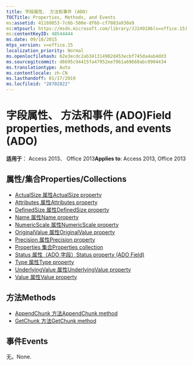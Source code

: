 ```yaml
---
title: 字段属性、 方法和事件 (ADO)
TOCTitle: Properties, Methods, and Events
ms:assetid: 41169853-7c6b-500e-df6b-cf7083a930a9
ms:mtpsurl: https://msdn.microsoft.com/library/JJ249186(v=office.15)
ms:contentKeyID: 48544444
ms.date: 09/18/2015
mtps_version: v=office.15
localization_priority: Normal
ms.openlocfilehash: 62e3ecdc2ab341314902d453ecbf745da4ab4dd3
ms.sourcegitcommit: d6695c94415fa47952ee7961a69660abc0904434
ms.translationtype: Auto
ms.contentlocale: zh-CN
ms.lasthandoff: 01/17/2019
ms.locfileid: "28702822"
---
```

# <a name="field-properties-methods-and-events-ado"></a><span data-ttu-id="eb449-102">字段属性、 方法和事件 (ADO)</span><span class="sxs-lookup"><span data-stu-id="eb449-102">Field properties, methods, and events (ADO)</span></span>

<span data-ttu-id="eb449-103">**适用于**： Access 2013、 Office 2013</span><span class="sxs-lookup"><span data-stu-id="eb449-103">**Applies to**: Access 2013, Office 2013</span></span>

## <a name="propertiescollections"></a><span data-ttu-id="eb449-104">属性/集合</span><span class="sxs-lookup"><span data-stu-id="eb449-104">Properties/Collections</span></span>

- [<span data-ttu-id="eb449-105">ActualSize 属性</span><span class="sxs-lookup"><span data-stu-id="eb449-105">ActualSize property</span></span>](actualsize-property-ado.md)
- [<span data-ttu-id="eb449-106">Attributes 属性</span><span class="sxs-lookup"><span data-stu-id="eb449-106">Attributes property</span></span>](attributes-property-ado.md)
- [<span data-ttu-id="eb449-107">DefinedSize 属性</span><span class="sxs-lookup"><span data-stu-id="eb449-107">DefinedSize property</span></span>](definedsize-property-ado.md)
- [<span data-ttu-id="eb449-108">Name 属性</span><span class="sxs-lookup"><span data-stu-id="eb449-108">Name property</span></span>](name-property-ado.md)
- [<span data-ttu-id="eb449-109">NumericScale 属性</span><span class="sxs-lookup"><span data-stu-id="eb449-109">NumericScale property</span></span>](numericscale-property-ado.md)
- [<span data-ttu-id="eb449-110">OriginalValue 属性</span><span class="sxs-lookup"><span data-stu-id="eb449-110">OriginalValue property</span></span>](originalvalue-property-ado.md)
- [<span data-ttu-id="eb449-111">Precision 属性</span><span class="sxs-lookup"><span data-stu-id="eb449-111">Precision property</span></span>](precision-property-ado.md)
- [<span data-ttu-id="eb449-112">Properties 集合</span><span class="sxs-lookup"><span data-stu-id="eb449-112">Properties collection</span></span>](properties-collection-ado.md)
- [<span data-ttu-id="eb449-113">Status 属性（ADO 字段）</span><span class="sxs-lookup"><span data-stu-id="eb449-113">Status property (ADO Field)</span></span>](status-property-ado-field.md)
- [<span data-ttu-id="eb449-114">Type 属性</span><span class="sxs-lookup"><span data-stu-id="eb449-114">Type property</span></span>](type-property-ado.md)
- [<span data-ttu-id="eb449-115">UnderlyingValue 属性</span><span class="sxs-lookup"><span data-stu-id="eb449-115">UnderlyingValue property</span></span>](underlyingvalue-property-ado.md)
- [<span data-ttu-id="eb449-116">Value 属性</span><span class="sxs-lookup"><span data-stu-id="eb449-116">Value property</span></span>](value-property-ado.md)


## <a name="methods"></a><span data-ttu-id="eb449-117">方法</span><span class="sxs-lookup"><span data-stu-id="eb449-117">Methods</span></span>

- [<span data-ttu-id="eb449-118">AppendChunk 方法</span><span class="sxs-lookup"><span data-stu-id="eb449-118">AppendChunk method</span></span>](appendchunk-method-ado.md)
- [<span data-ttu-id="eb449-119">GetChunk 方法</span><span class="sxs-lookup"><span data-stu-id="eb449-119">GetChunk method</span></span>](getchunk-method-ado.md)

## <a name="events"></a><span data-ttu-id="eb449-120">事件</span><span class="sxs-lookup"><span data-stu-id="eb449-120">Events</span></span>

<span data-ttu-id="eb449-121">无。</span><span class="sxs-lookup"><span data-stu-id="eb449-121">None.</span></span>

